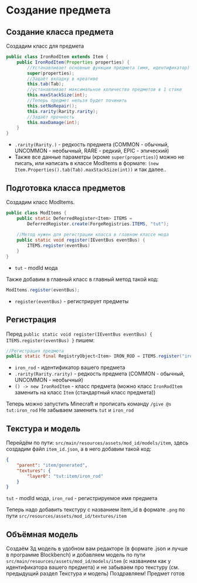 # Создание предмета

## Создание класса предмета

Создадим класс для предмета

```java
public class IronRodItem extends Item {
    public IronRodItem(Properties properties) {
        //Устанавливает основные функции предмета (имя, идентификатор)
        super(properties);
        //Задаёт вкладку в креативе
        this.tab(Tab);
        //устанавливает максимальное количество предметов в 1 стаке
        this.maxStackSize(int);
        //Теперь предмет нельзя будет починить
        this.setNoRepair();
        this.rarity(Rarity.rarity);
        //Задаёт прочность
        this.maxDamage(int);
    }
}
```
* `.rarity(Rarity.)` - редкость предмета (COMMON - обычный, UNCOMMON - необычный, RARE - редкий, EPIC - эпический)
* Также все данные параметры (кроме `super(properties)`) можно не писать, или написать в классе ModItems в формате:
 `(new Item.Properties().tab(Tab).maxStackSize(int))` и так далее..

## Подготовка класса предметов

Создадим класс ModItems.

```java
public class ModItems {
    public static DeferredRegister<Item> ITEMS =
        DeferredRegister.create(ForgeRegistries.ITEMS, "tut");
    
    //Метод нужен для регистрации класса в главном классе мода
    public static void register(IEventBus eventBus) {
        ITEMS.register(eventBus)
    }
}
```

* `tut` - modId мода

Также добавим в главный класс в главный метод такой код:

```java
ModItems.register(eventBus);
```

* `register(eventBus)` - регистрирует предметы

## Регистрация

Перед `public static void register(IEventBus eventBus) { ITEMS.register(eventBus) }` пишем: 

```java
//Регистрация предмета
public static final RegistryObject<Item> IRON_ROD = ITEMS.register("iron_rod", () -> new IronRodItem(new Item.Properties()));
```

* `iron_rod` - идентификатор вашего предмета
* `.rarity(Rarity.rarity)` - редкость предмета (COMMON - обычный, UNCOMMON - необычный)
* `() -> new IronRodItem` - класс предмета (можно класс `IronRodItem` заменить на класс `Item` (стандартный класс предмета))

Теперь можно запустить Minecraft и прописать команду `/give @s tut:iron_rod`
Не забываем заменить `tut` и `iron_rod`

## Текстура и модель

Перейдём по пути: `src/main/resources/assets/mod_id/models/item`, здесь создадим файл `item_id.json`, а в него добавим такой код:

```json
{
    "parent": "item/generated",
    "textures": {
        "layer0": "tut:item/iron_rod"
    }
}
```
`tut` - modId мода, `iron_rod` - регистрируемое имя предмета

Теперь надо добавить текстуру с названием item_id в формате `.png` по пути `src/resources/assets/mod_id/textures/item`

## Объёмная модель

Создаём 3д модель в удобном вам редакторе (в формате .json и лучше в программе Blockbench) и добавляем модель по пути `src/main/resources/assets/mod_id/models/item`
(с названием как у идентификатора вашего предмета) и не забываем про текстуру (см. предыдущий раздел Текстура и модель)
Поздравляем! Предмет готов
